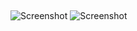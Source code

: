 ##
![Screenshot](./Capture%20d'écran%202024-01-29%20224034.png)
![Screenshot](./Capture%20d'écran%202024-01-29%20224108.png)
